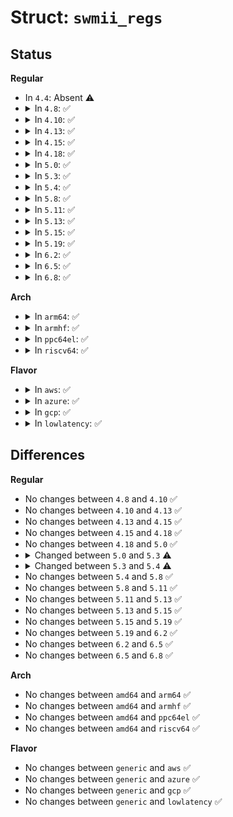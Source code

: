 # Struct: <code>swmii_regs</code>

## Status
<b>Regular</b>
<ul>
<li>
In <code>4.4</code>: Absent ⚠️
</li>
<li>
<details>
<summary>In <code>4.8</code>: ✅</summary>

```c
struct swmii_regs {
    u16 bmcr;
    u16 bmsr;
    u16 lpa;
    u16 lpagb;
};
```
</details>
</li>
<li>
<details>
<summary>In <code>4.10</code>: ✅</summary>

```c
struct swmii_regs {
    u16 bmcr;
    u16 bmsr;
    u16 lpa;
    u16 lpagb;
};
```
</details>
</li>
<li>
<details>
<summary>In <code>4.13</code>: ✅</summary>

```c
struct swmii_regs {
    u16 bmcr;
    u16 bmsr;
    u16 lpa;
    u16 lpagb;
};
```
</details>
</li>
<li>
<details>
<summary>In <code>4.15</code>: ✅</summary>

```c
struct swmii_regs {
    u16 bmcr;
    u16 bmsr;
    u16 lpa;
    u16 lpagb;
};
```
</details>
</li>
<li>
<details>
<summary>In <code>4.18</code>: ✅</summary>

```c
struct swmii_regs {
    u16 bmcr;
    u16 bmsr;
    u16 lpa;
    u16 lpagb;
};
```
</details>
</li>
<li>
<details>
<summary>In <code>5.0</code>: ✅</summary>

```c
struct swmii_regs {
    u16 bmcr;
    u16 bmsr;
    u16 lpa;
    u16 lpagb;
};
```
</details>
</li>
<li>
<details>
<summary>In <code>5.3</code>: ✅</summary>

```c
struct swmii_regs {
    u16 bmsr;
    u16 lpa;
    u16 lpagb;
};
```
</details>
</li>
<li>
<details>
<summary>In <code>5.4</code>: ✅</summary>

```c
struct swmii_regs {
    u16 bmsr;
    u16 lpa;
    u16 lpagb;
    u16 estat;
};
```
</details>
</li>
<li>
<details>
<summary>In <code>5.8</code>: ✅</summary>

```c
struct swmii_regs {
    u16 bmsr;
    u16 lpa;
    u16 lpagb;
    u16 estat;
};
```
</details>
</li>
<li>
<details>
<summary>In <code>5.11</code>: ✅</summary>

```c
struct swmii_regs {
    u16 bmsr;
    u16 lpa;
    u16 lpagb;
    u16 estat;
};
```
</details>
</li>
<li>
<details>
<summary>In <code>5.13</code>: ✅</summary>

```c
struct swmii_regs {
    u16 bmsr;
    u16 lpa;
    u16 lpagb;
    u16 estat;
};
```
</details>
</li>
<li>
<details>
<summary>In <code>5.15</code>: ✅</summary>

```c
struct swmii_regs {
    u16 bmsr;
    u16 lpa;
    u16 lpagb;
    u16 estat;
};
```
</details>
</li>
<li>
<details>
<summary>In <code>5.19</code>: ✅</summary>

```c
struct swmii_regs {
    u16 bmsr;
    u16 lpa;
    u16 lpagb;
    u16 estat;
};
```
</details>
</li>
<li>
<details>
<summary>In <code>6.2</code>: ✅</summary>

```c
struct swmii_regs {
    u16 bmsr;
    u16 lpa;
    u16 lpagb;
    u16 estat;
};
```
</details>
</li>
<li>
<details>
<summary>In <code>6.5</code>: ✅</summary>

```c
struct swmii_regs {
    u16 bmsr;
    u16 lpa;
    u16 lpagb;
    u16 estat;
};
```
</details>
</li>
<li>
<details>
<summary>In <code>6.8</code>: ✅</summary>

```c
struct swmii_regs {
    u16 bmsr;
    u16 lpa;
    u16 lpagb;
    u16 estat;
};
```
</details>
</li>
</ul>
<b>Arch</b>
<ul>
<li>
<details>
<summary>In <code>arm64</code>: ✅</summary>

```c
struct swmii_regs {
    u16 bmsr;
    u16 lpa;
    u16 lpagb;
    u16 estat;
};
```
</details>
</li>
<li>
<details>
<summary>In <code>armhf</code>: ✅</summary>

```c
struct swmii_regs {
    u16 bmsr;
    u16 lpa;
    u16 lpagb;
    u16 estat;
};
```
</details>
</li>
<li>
<details>
<summary>In <code>ppc64el</code>: ✅</summary>

```c
struct swmii_regs {
    u16 bmsr;
    u16 lpa;
    u16 lpagb;
    u16 estat;
};
```
</details>
</li>
<li>
<details>
<summary>In <code>riscv64</code>: ✅</summary>

```c
struct swmii_regs {
    u16 bmsr;
    u16 lpa;
    u16 lpagb;
    u16 estat;
};
```
</details>
</li>
</ul>
<b>Flavor</b>
<ul>
<li>
<details>
<summary>In <code>aws</code>: ✅</summary>

```c
struct swmii_regs {
    u16 bmsr;
    u16 lpa;
    u16 lpagb;
    u16 estat;
};
```
</details>
</li>
<li>
<details>
<summary>In <code>azure</code>: ✅</summary>

```c
struct swmii_regs {
    u16 bmsr;
    u16 lpa;
    u16 lpagb;
    u16 estat;
};
```
</details>
</li>
<li>
<details>
<summary>In <code>gcp</code>: ✅</summary>

```c
struct swmii_regs {
    u16 bmsr;
    u16 lpa;
    u16 lpagb;
    u16 estat;
};
```
</details>
</li>
<li>
<details>
<summary>In <code>lowlatency</code>: ✅</summary>

```c
struct swmii_regs {
    u16 bmsr;
    u16 lpa;
    u16 lpagb;
    u16 estat;
};
```
</details>
</li>
</ul>

## Differences
<b>Regular</b>
<ul>
<li>
No changes between <code>4.8</code> and <code>4.10</code> ✅
</li>
<li>
No changes between <code>4.10</code> and <code>4.13</code> ✅
</li>
<li>
No changes between <code>4.13</code> and <code>4.15</code> ✅
</li>
<li>
No changes between <code>4.15</code> and <code>4.18</code> ✅
</li>
<li>
No changes between <code>4.18</code> and <code>5.0</code> ✅
</li>
<li>
<details>
<summary>Changed between <code>5.0</code> and <code>5.3</code> ⚠️</summary>
<ul>
<li>
<b>Field removed. </b>
<code>u16 bmcr</code>
</li>
</ul>
</details>
</li>
<li>
<details>
<summary>Changed between <code>5.3</code> and <code>5.4</code> ⚠️</summary>
<ul>
<li>
<b>Field added. </b>
<code>u16 estat</code>
</li>
</ul>
</details>
</li>
<li>
No changes between <code>5.4</code> and <code>5.8</code> ✅
</li>
<li>
No changes between <code>5.8</code> and <code>5.11</code> ✅
</li>
<li>
No changes between <code>5.11</code> and <code>5.13</code> ✅
</li>
<li>
No changes between <code>5.13</code> and <code>5.15</code> ✅
</li>
<li>
No changes between <code>5.15</code> and <code>5.19</code> ✅
</li>
<li>
No changes between <code>5.19</code> and <code>6.2</code> ✅
</li>
<li>
No changes between <code>6.2</code> and <code>6.5</code> ✅
</li>
<li>
No changes between <code>6.5</code> and <code>6.8</code> ✅
</li>
</ul>
<b>Arch</b>
<ul>
<li>
No changes between <code>amd64</code> and <code>arm64</code> ✅
</li>
<li>
No changes between <code>amd64</code> and <code>armhf</code> ✅
</li>
<li>
No changes between <code>amd64</code> and <code>ppc64el</code> ✅
</li>
<li>
No changes between <code>amd64</code> and <code>riscv64</code> ✅
</li>
</ul>
<b>Flavor</b>
<ul>
<li>
No changes between <code>generic</code> and <code>aws</code> ✅
</li>
<li>
No changes between <code>generic</code> and <code>azure</code> ✅
</li>
<li>
No changes between <code>generic</code> and <code>gcp</code> ✅
</li>
<li>
No changes between <code>generic</code> and <code>lowlatency</code> ✅
</li>
</ul>
